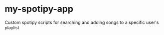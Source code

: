 # my-spotipy-app
Custom spotipy scripts for searching and adding songs to a specific user's playlist
